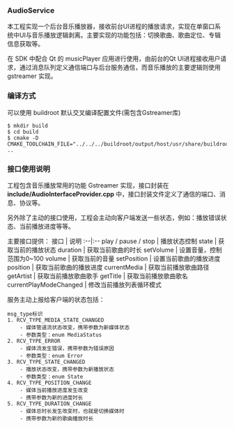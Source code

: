 ### AudioService
本工程实现一个后台音乐播放器，接收前台UI进程的播放请求，实现在单窗口系统中UI与音乐播放逻辑剥离。主要实现的功能包括：切换歌曲、歌曲定位、专辑信息获取等。

在 SDK 中配合 Qt 的 musicPlayer 应用进行使用，由前台的Qt UI进程接收用户请求，通过消息队列定义通信端口与后台服务通信，而音乐播放的主要逻辑则使用 gstreamer 实现。

### 编译方式
可以使用 buildroot 默认交叉编译配置文件(需包含Gstreamer库)
```
$ mkdir build
$ cd build 
$ cmake -D CMAKE_TOOLCHAIN_FILE="../../../buildroot/output/host/usr/share/buildroot/toolchainfile.cmake" ..
```

### 接口使用说明
工程包含音乐播放常用的功能 Gstreamer 实现，接口封装在 **include/AudioInterfaceProvider.cpp** 中，接口封装文件定义了通信的端口、消息、协议等。

另外除了主动的接口使用，工程会主动向客户端发送一些状态，例如：播放错误状态、当前播放进度等等。

主要接口提供：
接口 | 说明
:--|:--
play / pause / stop | 播放状态控制
state | 获取当前的播放状态
duration | 获取当前歌曲的时长
setVolume | 设置音量，控制范围为0~100
volume | 获取当前的音量
setPosition | 设置当前歌曲的播放进度
position | 获取当前歌曲的播放进度
currentMedia | 获取当前播放歌曲路径
getArtist | 获取当前播放歌曲歌手
getTitle | 获取当前播放歌曲歌名
currentPlayModeChanged | 修改当前播放列表循环模式

服务主动上报给客户端的状态包括：
```
msg_type标识
1. RCV_TYPE_MEDIA_STATE_CHANGED
    - 媒体管道流状态改变，携带参数为新媒体状态
    - 参数类型：enum MediaStatus
2. RCV_TYPE_ERROR
    - 媒体流发生错误，携带参数为错误原因
    - 参数类型：enum Error
3. RCV_TYPE_STATE_CHANGED
    - 播放状态改变，携带参数为新播放状态
    - 参数类型：enum State
4. RCV_TYPE_POSITION_CHANGE
    - 媒体当前播放进度发生改变
    - 携带参数为新的进度时长
5. RCV_TYPE_DURATION_CHANGE
    - 媒体总时长发生改变时，也就是切换媒体时
    - 携带参数为新的歌曲播放时长
```
<br><br><br>